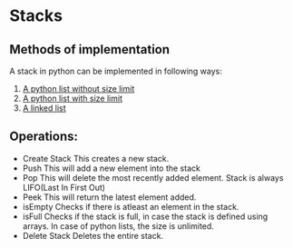 # Stacks

## Methods of implementation
A stack in python can be implemented in following ways:

1. [A python list without size limit](stack_list_unlimited.py)
2. [A python list with size limit](stack_list_limited.py)
3. [A linked list](stack_linked_list.py)

## Operations:

* Create Stack
    This creates a new stack.
* Push
    This will add a new element into the stack
* Pop
    This will delete the most recently added element. Stack is always LIFO(Last In First Out)
* Peek
    This will return the latest element added.
* isEmpty
    Checks if there is atleast an element in the stack.
* isFull
    Checks if the stack is full, in case the stack is defined using arrays. In case of python lists, the size is unlimited.
* Delete Stack
    Deletes the entire stack.